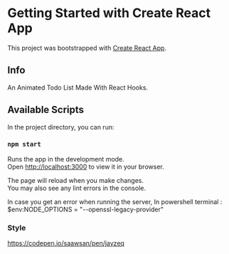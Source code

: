 # Getting Started with Create React App

This project was bootstrapped with [Create React App](https://github.com/facebook/create-react-app).

## Info

An Animated Todo List Made With React Hooks.

## Available Scripts

In the project directory, you can run:

### `npm start`

Runs the app in the development mode.\
Open [http://localhost:3000](http://localhost:3000) to view it in your browser.

The page will reload when you make changes.\
You may also see any lint errors in the console.

In case you get an error when running the server, In powershell terminal : $env:NODE_OPTIONS = "--openssl-legacy-provider"

### Style

https://codepen.io/saawsan/pen/jayzeq
